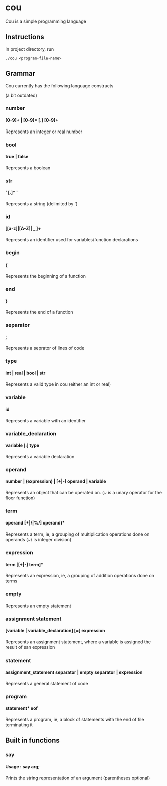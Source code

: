 # cou

Cou is a simple programming language

## Instructions

In project directory, run
```
./cou <program-file-name>
```

## Grammar

Cou currently has the following language constructs

(a bit outdated)
### number
#### [0-9]+ | [0-9]* [\.] [0-9]+

Represents an integer or real number

### bool
#### true | false

Represents a boolean

### str
#### ' [.]* '

Represents a string (delimited by ')

### id
#### [[a-z]|[A-Z]| _ ]+

Represents an identifier used for variables/function declarations

### begin
#### \{

Represents the beginning of a function

### end
#### \}

Represents the end of a function

### separator
#### ;

Represents a seprator of lines of code

### type
#### int | real | bool | str

Represents a valid type in cou (either an int or real)

### variable
#### id

Represents a variable with an identifier

### variable_declaration
#### variable [:] type

Represents a variable declaration

### operand
#### number | (expression) | [+|-] operand | variable

Represents an object that can be operated on. (~ is a unary operator for the floor function)

### term
#### operand [\*|/|%/] operand)*

Represents a term, ie, a grouping of multiplication operations done on operands (~/ is integer division)

### expression
#### term [[+|-] term]*

Represents an expression, ie, a grouping of addition operations done on terms

### empty
####

Represents an empty statement

### assignment statement
#### [variable | variable_declaration] [=] expression

Represents an assignment statement, where a variable is assigned the result of san expression

### statement
#### assignment_statement separator | empty separator | expression

Represents a general statement of code

### program
#### statement* eof

Represents a program, ie, a block of statements with the end of file terminating it

## Built in functions

### say
#### Usage : say arg;

Prints the string representation of an argument (parentheses optional)
